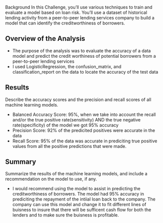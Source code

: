 Background
In this Challenge, you’ll use various techniques to train and evaluate a model based on loan risk. You’ll use a dataset of historical lending activity from a peer-to-peer lending services company to build a model that can identify the creditworthiness of borrowers.

## Overview of the Analysis
* The purpose of the analysis was to evaluate the accuracy of a data model and predict the credit worthiness of potential borrowers from a peer-to-peer lending services
* I used LogisticRegression, the confusion_matrix, and classification_report on the data to locate the accuracy of the test data

## Results
Describe the accuracy scores and the precision and recall scores of all machine learning models.

* Balanced Accuracy Score: 95%, when we take into account the recall and/or the true positive rate(sensitivity) AND the true negative rate(specificity) of the model we got 95% accuracy
* Precision Score: 92% of the predicited positives were accurate in the data
* Recall Score: 95% of the data was accurate in prediciting true positive values from all the positive predictions that were made. 

## Summary
Summarize the results of the machine learning models, and include a recommendation on the model to use, if any.

* I would recommend using the model to assist in predicting the creditworthiness of borrowers. The model had 95% accuracy in prediciting the repayment of the intiial loan back to the company. The company can use this model and change it to fit different lines of buisness to insure that there will be sufficent cash flow for both the lenders and to make sure the buisness is profitable.
